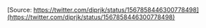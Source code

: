 [Source: https://twitter.com/diprjk/status/1567858446300778498](https://twitter.com/diprjk/status/1567858446300778498)